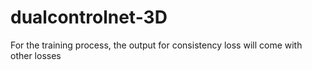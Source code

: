 # dualcontrolnet-3D
For the training process, the output for consistency loss will come with other losses
